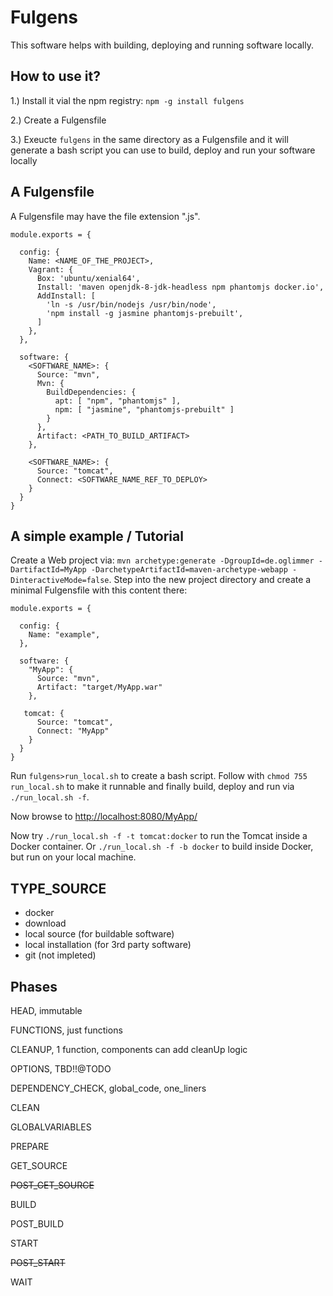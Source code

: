 Fulgens
=======

This software helps with building, deploying and running software locally.

How to use it?
--------------

1.) Install it vial the npm registry: `npm -g install fulgens`

2.) Create a Fulgensfile

3.) Exeucte `fulgens` in the same directory as a Fulgensfile and it will generate a bash script you can use to build, deploy and run your software locally


A Fulgensfile
-------------

A Fulgensfile may have the file extension ".js".

```
module.exports = {

  config: {
    Name: <NAME_OF_THE_PROJECT>,
    Vagrant: {
      Box: 'ubuntu/xenial64',
      Install: 'maven openjdk-8-jdk-headless npm phantomjs docker.io',
      AddInstall: [
        'ln -s /usr/bin/nodejs /usr/bin/node',
        'npm install -g jasmine phantomjs-prebuilt',
      ]
    },
  },

  software: {
    <SOFTWARE_NAME>: {
      Source: "mvn",
      Mvn: {
        BuildDependencies: {
          apt: [ "npm", "phantomjs" ],
          npm: [ "jasmine", "phantomjs-prebuilt" ]
        }
      },
      Artifact: <PATH_TO_BUILD_ARTIFACT>
    },

    <SOFTWARE_NAME>: {
      Source: "tomcat",
      Connect: <SOFTWARE_NAME_REF_TO_DEPLOY>
    }
  }
}
```

A simple example / Tutorial
---------------------------

Create a Web project via: `mvn archetype:generate -DgroupId=de.oglimmer -DartifactId=MyApp -DarchetypeArtifactId=maven-archetype-webapp -DinteractiveMode=false`. Step into the new project directory and create a minimal Fulgensfile with this content there:

```
module.exports = {

  config: {
    Name: "example",
  },

  software: {
    "MyApp": {
      Source: "mvn",
      Artifact: "target/MyApp.war"
    },

   tomcat: {
      Source: "tomcat",
      Connect: "MyApp"
    }
  }
}
```
Run `fulgens>run_local.sh` to create a bash script. Follow with `chmod 755 run_local.sh` to make it runnable and finally build, deploy and run via `./run_local.sh -f`.

Now browse to [http://localhost:8080/MyApp/]()

Now try `./run_local.sh -f -t tomcat:docker` to run the Tomcat inside a Docker container. Or `./run_local.sh -f -b docker` to build inside Docker, but run on your local machine.

TYPE_SOURCE
-----------

  - docker
  - download
  - local source (for buildable software)
  - local installation (for 3rd party software)
  - git (not impleted)

Phases
------

HEAD, immutable

FUNCTIONS, just functions

CLEANUP, 1 function, components can add cleanUp logic

OPTIONS, TBD!!@TODO

DEPENDENCY_CHECK, global_code, one_liners

CLEAN

GLOBALVARIABLES

PREPARE

GET_SOURCE

<del>POST_GET_SOURCE</del>

BUILD

POST_BUILD

START

<del>POST_START</del>

WAIT


